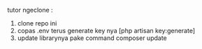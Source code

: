 tutor ngeclone :
1. clone repo ini
2. copas .env terus generate key nya [php artisan key:generate]
3. update librarynya pake command composer update
